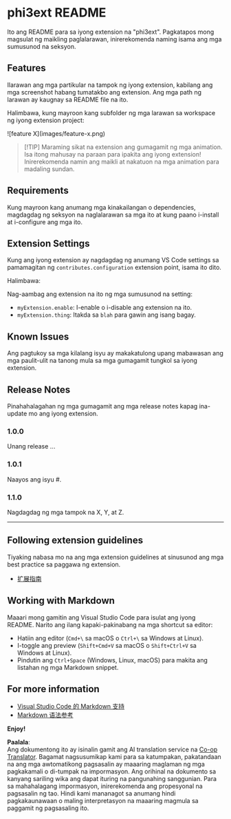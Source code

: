<!--
CO_OP_TRANSLATOR_METADATA:
{
  "original_hash": "be0b2937160c486180ded27e4f14adeb",
  "translation_date": "2025-07-16T16:55:44+00:00",
  "source_file": "code/07.Lab/01/Apple/phi3ext/README.md",
  "language_code": "tl"
}
-->
# phi3ext README

Ito ang README para sa iyong extension na "phi3ext". Pagkatapos mong magsulat ng maikling paglalarawan, inirerekomenda naming isama ang mga sumusunod na seksyon.

## Features

Ilarawan ang mga partikular na tampok ng iyong extension, kabilang ang mga screenshot habang tumatakbo ang extension. Ang mga path ng larawan ay kaugnay sa README file na ito.

Halimbawa, kung mayroon kang subfolder ng mga larawan sa workspace ng iyong extension project:

\!\[feature X\]\(images/feature-x.png\)

> [!TIP] Maraming sikat na extension ang gumagamit ng mga animation. Isa itong mahusay na paraan para ipakita ang iyong extension! Inirerekomenda namin ang maikli at nakatuon na mga animation para madaling sundan.

## Requirements

Kung mayroon kang anumang mga kinakailangan o dependencies, magdagdag ng seksyon na naglalarawan sa mga ito at kung paano i-install at i-configure ang mga ito.

## Extension Settings

Kung ang iyong extension ay nagdagdag ng anumang VS Code settings sa pamamagitan ng `contributes.configuration` extension point, isama ito dito.

Halimbawa:

Nag-aambag ang extension na ito ng mga sumusunod na setting:

* `myExtension.enable`: I-enable o i-disable ang extension na ito.
* `myExtension.thing`: Itakda sa `blah` para gawin ang isang bagay.

## Known Issues

Ang pagtukoy sa mga kilalang isyu ay makakatulong upang mabawasan ang mga paulit-ulit na tanong mula sa mga gumagamit tungkol sa iyong extension.

## Release Notes

Pinahahalagahan ng mga gumagamit ang mga release notes kapag ina-update mo ang iyong extension.

### 1.0.0

Unang release ...

### 1.0.1

Naayos ang isyu #.

### 1.1.0

Nagdagdag ng mga tampok na X, Y, at Z.

---

## Following extension guidelines

Tiyaking nabasa mo na ang mga extension guidelines at sinusunod ang mga best practice sa paggawa ng extension.

* [扩展指南](https://code.visualstudio.com/api/references/extension-guidelines?WT.mc_id=aiml-137032-kinfeylo)

## Working with Markdown

Maaari mong gamitin ang Visual Studio Code para isulat ang iyong README. Narito ang ilang kapaki-pakinabang na mga shortcut sa editor:

* Hatiin ang editor (`Cmd+\` sa macOS o `Ctrl+\` sa Windows at Linux).
* I-toggle ang preview (`Shift+Cmd+V` sa macOS o `Shift+Ctrl+V` sa Windows at Linux).
* Pindutin ang `Ctrl+Space` (Windows, Linux, macOS) para makita ang listahan ng mga Markdown snippet.

## For more information

* [Visual Studio Code 的 Markdown 支持](http://code.visualstudio.com/docs/languages/markdown?WT.mc_id=aiml-137032-kinfeylo)
* [Markdown 语法参考](https://help.github.com/articles/markdown-basics/)

**Enjoy!**

**Paalala**:  
Ang dokumentong ito ay isinalin gamit ang AI translation service na [Co-op Translator](https://github.com/Azure/co-op-translator). Bagamat nagsusumikap kami para sa katumpakan, pakatandaan na ang mga awtomatikong pagsasalin ay maaaring maglaman ng mga pagkakamali o di-tumpak na impormasyon. Ang orihinal na dokumento sa kanyang sariling wika ang dapat ituring na pangunahing sanggunian. Para sa mahahalagang impormasyon, inirerekomenda ang propesyonal na pagsasalin ng tao. Hindi kami mananagot sa anumang hindi pagkakaunawaan o maling interpretasyon na maaaring magmula sa paggamit ng pagsasaling ito.
